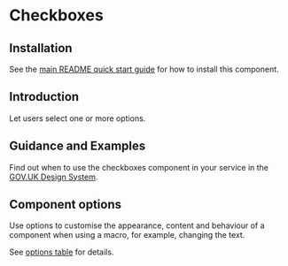 # Checkboxes

## Installation

See the [main README quick start guide](https://github.com/alphagov/govuk-frontend#quick-start) for how to install this component.

## Introduction

Let users select one or more options.

## Guidance and Examples

Find out when to use the checkboxes component in your service in the [GOV.UK Design System](https://design-system.service.gov.uk/components/checkboxes).

## Component options

Use options to customise the appearance, content and behaviour of a component when using a macro, for example, changing the text.

See [options table](https://design-system.service.gov.uk/components/checkboxes/#options-example-default) for details.